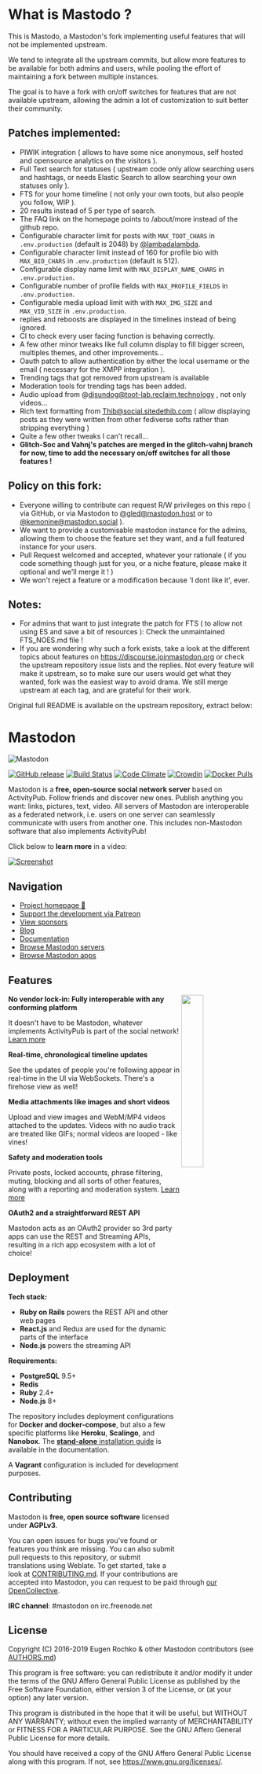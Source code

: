 What is Mastodo ?
=================

This is Mastodo, a Mastodon's fork implementing useful features that will not be implemented upstream.

We tend to integrate all the upstream commits, but allow more features to be available for both admins and users, while pooling the effort of maintaining a fork between multiple instances.

The goal is to have a fork with on/off switches for features that are not available upstream, allowing the admin a lot of customization to suit better their community.

## Patches implemented:
- PIWIK integration ( allows to have some nice anonymous, self hosted and opensource analytics on the visitors ).
- Full Text search for statuses ( upstream code only allow searching users and hashtags, or needs Elastic Search to allow searching your own statuses only ).
- FTS for your home timeline ( not only your own toots, but also people you follow, WIP ).
- 20 results instead of 5 per type of search.
- The FAQ link on the homepage points to /about/more instead of the github repo.
- Configurable character limit for posts with `MAX_TOOT_CHARS` in `.env.production` (default is 2048) by <a href="https://github.com/lambadalambda">@lambadalambda</a>.
- Configurable character limit instead of 160 for profile bio with `MAX_BIO_CHARS` in `.env.production` (default is 512).
- Configurable display name limit with `MAX_DISPLAY_NAME_CHARS` in `.env.production`.
- Configurable number of profile fields with `MAX_PROFILE_FIELDS` in `.env.production`.
- Configurable media upload limit with with `MAX_IMG_SIZE` and `MAX_VID_SIZE` in `.env.production`.
- replies and reboosts are displayed in the timelines instead of being ignored.
- CI to check every user facing function is behaving correctly.
- A few other minor tweaks like full column display to fill bigger screen, multiples themes, and other improvements...
- Oauth patch to allow authentication by either the local username or the email ( necessary for the XMPP integration ).
- Trending tags that got removed from upstream is available
- Moderation tools for trending tags has been added.
- Audio upload from @djsundog@toot-lab.reclaim.technology , not only videos...
- Rich text formatting from Thib@social.sitedethib.com ( allow displaying posts as they were written from other fediverse softs rather than stripping everything )
- Quite a few other tweaks I can't recall...
- **Glitch-Soc and Vahnj's patches are merged in the glitch-vahnj branch for now, time to add the necessary on/off switches for all those features !**

## Policy on this fork:
- Everyone willing to contribute can request R/W privileges on this repo ( via GitHub, or via Mastodon to [@gled@mastodon.host](https://mastodon.host/@gled) or to [@kemonine@mastodon.social](https://mastodon.social/@kemonine) ).
- We want to provide a customisable mastodon instance for the admins, allowing them to choose the feature set they want, and a full featured instance for your users. 
- Pull Request welcomed and accepted, whatever your rationale ( if you code something though just for you, or a niche feature, please make it optional and we'll merge it ! )
- We won't reject a feature or a modification because 'I dont like it', ever.

## Notes:
- For admins that want to just integrate the patch for FTS ( to allow not using ES and save a bit of resources ): Check the unmaintained FTS_NOES.md file !
- If you are wondering why such a fork exists, take a look at the different topics about features on https://discourse.joinmastodon.org or check the upstream repository issue lists and the replies. Not every feature will make it upstream, so to make sure our users would get what they wanted, fork was the easiest way to avoid drama. We still merge upstream at each tag, and are grateful for their work.

Original full README is available on the upstream repository, extract below:

Mastodon
=======
![Mastodon](https://i.imgur.com/NhZc40l.png)

[![GitHub release](https://img.shields.io/github/release/tootsuite/mastodon.svg)][releases]
[![Build Status](https://img.shields.io/circleci/project/github/tootsuite/mastodon.svg)][circleci]
[![Code Climate](https://img.shields.io/codeclimate/maintainability/tootsuite/mastodon.svg)][code_climate]
[![Crowdin](https://d322cqt584bo4o.cloudfront.net/mastodon/localized.svg)][crowdin]
[![Docker Pulls](https://img.shields.io/docker/pulls/tootsuite/mastodon.svg)][docker]

[releases]: https://github.com/tootsuite/mastodon/releases
[circleci]: https://circleci.com/gh/tootsuite/mastodon
[code_climate]: https://codeclimate.com/github/tootsuite/mastodon
[crowdin]: https://crowdin.com/project/mastodon
[docker]: https://hub.docker.com/r/tootsuite/mastodon/

Mastodon is a **free, open-source social network server** based on ActivityPub. Follow friends and discover new ones. Publish anything you want: links, pictures, text, video. All servers of Mastodon are interoperable as a federated network, i.e. users on one server can seamlessly communicate with users from another one. This includes non-Mastodon software that also implements ActivityPub!

Click below to **learn more** in a video:

[![Screenshot](https://blog.joinmastodon.org/2018/06/why-activitypub-is-the-future/ezgif-2-60f1b00403.gif)][youtube_demo]

[youtube_demo]: https://www.youtube.com/watch?v=IPSbNdBmWKE

## Navigation

- [Project homepage 🐘](https://joinmastodon.org)
- [Support the development via Patreon][patreon]
- [View sponsors](https://joinmastodon.org/sponsors)
- [Blog](https://blog.joinmastodon.org)
- [Documentation](https://docs.joinmastodon.org)
- [Browse Mastodon servers](https://joinmastodon.org/#getting-started)
- [Browse Mastodon apps](https://joinmastodon.org/apps)

[patreon]: https://www.patreon.com/mastodon

## Features

<img src="https://docs.joinmastodon.org/elephant.svg" align="right" width="30%" />

**No vendor lock-in: Fully interoperable with any conforming platform**

It doesn't have to be Mastodon, whatever implements ActivityPub is part of the social network! [Learn more](https://blog.joinmastodon.org/2018/06/why-activitypub-is-the-future/)

**Real-time, chronological timeline updates**

See the updates of people you're following appear in real-time in the UI via WebSockets. There's a firehose view as well!

**Media attachments like images and short videos**

Upload and view images and WebM/MP4 videos attached to the updates. Videos with no audio track are treated like GIFs; normal videos are looped - like vines!

**Safety and moderation tools**

Private posts, locked accounts, phrase filtering, muting, blocking and all sorts of other features, along with a reporting and moderation system. [Learn more](https://blog.joinmastodon.org/2018/07/cage-the-mastodon/)

**OAuth2 and a straightforward REST API**

Mastodon acts as an OAuth2 provider so 3rd party apps can use the REST and Streaming APIs, resulting in a rich app ecosystem with a lot of choice!

## Deployment

**Tech stack:**

- **Ruby on Rails** powers the REST API and other web pages
- **React.js** and Redux are used for the dynamic parts of the interface
- **Node.js** powers the streaming API

**Requirements:**

- **PostgreSQL** 9.5+
- **Redis**
- **Ruby** 2.4+
- **Node.js** 8+

The repository includes deployment configurations for **Docker and docker-compose**, but also a few specific platforms like **Heroku**, **Scalingo**, and **Nanobox**. The [**stand-alone** installation guide](https://docs.joinmastodon.org/administration/installation/) is available in the documentation.

A **Vagrant** configuration is included for development purposes.

## Contributing

Mastodon is **free, open source software** licensed under **AGPLv3**.

You can open issues for bugs you've found or features you think are missing. You can also submit pull requests to this repository, or submit translations using Weblate. To get started, take a look at [CONTRIBUTING.md](CONTRIBUTING.md). If your contributions are accepted into Mastodon, you can request to be paid through [our OpenCollective](https://opencollective.com/mastodon).

**IRC channel**: #mastodon on irc.freenode.net

## License

Copyright (C) 2016-2019 Eugen Rochko & other Mastodon contributors (see [AUTHORS.md](AUTHORS.md))

This program is free software: you can redistribute it and/or modify it under the terms of the GNU Affero General Public License as published by the Free Software Foundation, either version 3 of the License, or (at your option) any later version.

This program is distributed in the hope that it will be useful, but WITHOUT ANY WARRANTY; without even the implied warranty of MERCHANTABILITY or FITNESS FOR A PARTICULAR PURPOSE. See the GNU Affero General Public License for more details.

You should have received a copy of the GNU Affero General Public License along with this program. If not, see <https://www.gnu.org/licenses/>.
